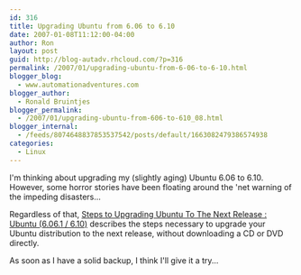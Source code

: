```yaml
---
id: 316
title: Upgrading Ubuntu from 6.06 to 6.10
date: 2007-01-08T11:12:00-04:00
author: Ron
layout: post
guid: http://blog-autadv.rhcloud.com/?p=316
permalink: /2007/01/upgrading-ubuntu-from-6-06-to-6-10.html
blogger_blog:
  - www.automationadventures.com
blogger_author:
  - Ronald Bruintjes
blogger_permalink:
  - /2007/01/upgrading-ubuntu-from-606-to-610_08.html
blogger_internal:
  - /feeds/8074648837853537542/posts/default/1663082479386574938
categories:
  - Linux
---
```

I'm thinking about upgrading my (slightly aging) Ubuntu 6.06 to 6.10. However, some horror stories have been floating around the 'net warning of the impeding disasters...

Regardless of that, [Steps to Upgrading Ubuntu To The Next Release : Ubuntu (6.06.1 / 6.10)](http://ubuntu-tutorials.com/2007/01/05/steps-to-upgrading-your-ubuntu-machine-ubuntu-6061-610) describes the steps necessary to upgrade your Ubuntu distribution to the next release, without downloading a CD or DVD directly.

As soon as I have a solid backup, I think I'll give it a try...
